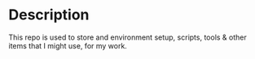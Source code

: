 # Description
This repo is used to store and environment setup, scripts, tools & other items 
that I might use, for my work.
